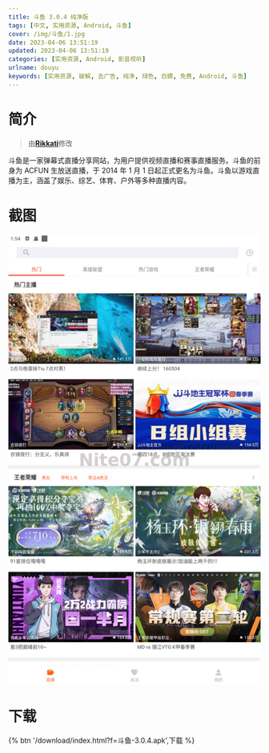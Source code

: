 ```yaml
---
title: 斗鱼 3.0.4 纯净版
tags: [中文, 实用资源, Android, 斗鱼]
cover: /img/斗鱼/1.jpg
date: 2023-04-06 13:51:19
updated: 2023-04-06 13:51:19
categories: [实用资源, Android, 影音视听]
urlname: douyu
keywords: [实用资源, 破解, 去广告, 纯净, 绿色, 白嫖, 免费, Android, 斗鱼]
---
```


# 简介

> 由[**Rikkati**](/laiyuan)修改

斗鱼是一家弹幕式直播分享网站，为用户提供视频直播和赛事直播服务。斗鱼的前身为 ACFUN 生放送直播，于 2014 年 1 月 1 日起正式更名为斗鱼。斗鱼以游戏直播为主，涵盖了娱乐、综艺、体育、户外等多种直播内容。

# 截图

![](/img/斗鱼/2.jpg)

# 下载

{% btn '/download/index.html?f=斗鱼-3.0.4.apk',下载 %}
